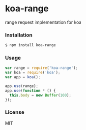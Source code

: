 
koa-range
=================
range request implementation for koa

### Installation

```sh
$ npm install koa-range
```

### Usage

```js
var range = require('koa-range');
var koa = require('koa');
var app = koa();

app.use(range);
app.use(function * () {
  this.body = new Buffer(100);
});
```

### License

MIT